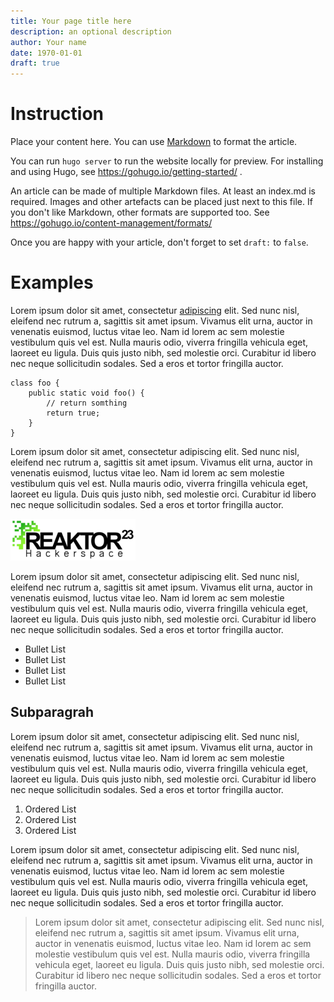 ```yaml
---
title: Your page title here
description: an optional description
author: Your name
date: 1970-01-01
draft: true
---
```


Instruction
===========

Place your content here. You can use [Markdown](https://www.markdownguide.org/basic-syntax/)
to format the article.

You can run `hugo server` to run the website locally for preview. For installing
and using Hugo, see https://gohugo.io/getting-started/ .

An article can be made of multiple Markdown files. At least an index.md is
required. Images and other artefacts can be placed just next to this file.
If you don't like Markdown, other formats are supported too.
See https://gohugo.io/content-management/formats/

Once you are happy with your article, don't forget to set `draft:` to `false`.


Examples
========

Lorem ipsum dolor sit amet, consectetur [adipiscing](http://owee.de/) elit. Sed nunc nisl, eleifend nec rutrum a, sagittis sit amet ipsum. Vivamus elit urna, auctor in venenatis euismod, luctus vitae leo. Nam id lorem ac sem molestie vestibulum quis vel est. Nulla mauris odio, viverra fringilla vehicula eget, laoreet eu ligula. Duis quis justo nibh, sed molestie orci. Curabitur id libero nec neque sollicitudin sodales. Sed a eros et tortor fringilla auctor.

    class foo {
        public static void foo() {
            // return somthing
            return true;
        }
    }

Lorem ipsum dolor sit amet, consectetur adipiscing elit. Sed nunc nisl, eleifend nec rutrum a, sagittis sit amet ipsum. Vivamus elit urna, auctor in venenatis euismod, luctus vitae leo. Nam id lorem ac sem molestie vestibulum quis vel est. Nulla mauris odio, viverra fringilla vehicula eget, laoreet eu ligula. Duis quis justo nibh, sed molestie orci. Curabitur id libero nec neque sollicitudin sodales. Sed a eros et tortor fringilla auctor.

![Logo](/img/logo.png)

Lorem ipsum dolor sit amet, consectetur adipiscing elit. Sed nunc nisl, eleifend nec rutrum a, sagittis sit amet ipsum. Vivamus elit urna, auctor in venenatis euismod, luctus vitae leo. Nam id lorem ac sem molestie vestibulum quis vel est. Nulla mauris odio, viverra fringilla vehicula eget, laoreet eu ligula. Duis quis justo nibh, sed molestie orci. Curabitur id libero nec neque sollicitudin sodales. Sed a eros et tortor fringilla auctor.

 * Bullet List
 * Bullet List
 * Bullet List
 * Bullet List


Subparagrah
-----------

Lorem ipsum dolor sit amet, consectetur adipiscing elit. Sed nunc nisl, eleifend nec rutrum a, sagittis sit amet ipsum. Vivamus elit urna, auctor in venenatis euismod, luctus vitae leo. Nam id lorem ac sem molestie vestibulum quis vel est. Nulla mauris odio, viverra fringilla vehicula eget, laoreet eu ligula. Duis quis justo nibh, sed molestie orci. Curabitur id libero nec neque sollicitudin sodales. Sed a eros et tortor fringilla auctor.

 1. Ordered List
 2. Ordered List
 3. Ordered List

Lorem ipsum dolor sit amet, consectetur adipiscing elit. Sed nunc nisl, eleifend nec rutrum a, sagittis sit amet ipsum. Vivamus elit urna, auctor in venenatis euismod, luctus vitae leo. Nam id lorem ac sem molestie vestibulum quis vel est. Nulla mauris odio, viverra fringilla vehicula eget, laoreet eu ligula. Duis quis justo nibh, sed molestie orci. Curabitur id libero nec neque sollicitudin sodales. Sed a eros et tortor fringilla auctor.

> Lorem ipsum dolor sit amet, consectetur adipiscing elit. Sed nunc nisl, eleifend nec rutrum a, sagittis sit amet ipsum. Vivamus elit urna, auctor in venenatis euismod, luctus vitae leo. Nam id lorem ac sem molestie vestibulum quis vel est. Nulla mauris odio, viverra fringilla vehicula eget, laoreet eu ligula. Duis quis justo nibh, sed molestie orci. Curabitur id libero nec neque sollicitudin sodales. Sed a eros et tortor fringilla auctor.
